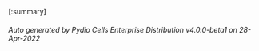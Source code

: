 








[:summary]

###### Auto generated by Pydio Cells Enterprise Distribution v4.0.0-beta1 on 28-Apr-2022
